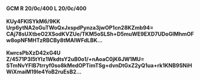 #### GCM R 20/0c/400 L 20/0c/400
**KUy4FKlSYkM6/9KK**<br/>**Urp6ytNA2oGuTWoQxJxspdPynza3jwOP1cn28KZmb94=**<br/>**CAj78sUXtbeO2XSodKVZUe/TKM5oSLSh+D5muWE9EXD7UDoGlMhmOFw8opNFMHTzRBCBy8tMAlWFdLBK...**<br/><br/>
**KwrcsPbXzD42xG4U**<br/>**Z/4571P3I5tYlz1WkdtsY2uB0o1/+nAoaC0jK6JW1MU=**<br/>**STmNvYFlB7trryf0so8kMedOPTimTSg+dvnDtGxZ2yQ1ua+rk1KNB9SNiHWiXmaiM19Ie4YoB2ruEsB2...**